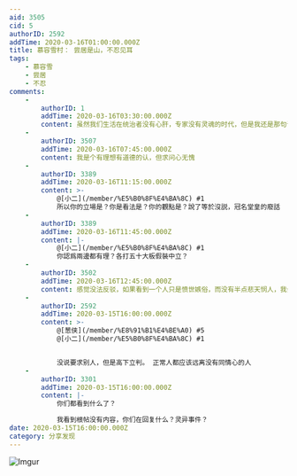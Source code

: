 ```yaml
---
aid: 3505
cid: 5
authorID: 2592
addTime: 2020-03-16T01:00:00.000Z
title: 慕容雪村： 尝居是山，不忍见耳
tags:
    - 慕容雪
    - 尝居
    - 不忍
comments:
    -
        authorID: 1
        addTime: 2020-03-16T03:30:00.000Z
        content: 虽然我们生活在统治者没有心肝，专家没有灵魂的时代，但是我还是那句话，尊敬有价值追求的人，但只能约束自己，而不能以此来要求他人。
    -
        authorID: 3507
        addTime: 2020-03-16T07:45:00.000Z
        content: 我是个有理想有道德的认，但求问心无愧
    -
        authorID: 3389
        addTime: 2020-03-16T11:15:00.000Z
        content: >-
            @[小二](/member/%E5%B0%8F%E4%BA%8C) #1
            所以你的立場是？你是看法是？你的觀點是？說了等於沒説，冠名堂皇的廢話
    -
        authorID: 3389
        addTime: 2020-03-16T11:45:00.000Z
        content: |-
            @[小二](/member/%E5%B0%8F%E4%BA%8C) #1  
            你認爲兩邊都有理？各打五十大板假裝中立？
    -
        authorID: 3502
        addTime: 2020-03-16T12:45:00.000Z
        content: 感觉没法反驳，如果看到一个人只是愤世嫉俗，而没有半点悲天悯人，我会离他远远的
    -
        authorID: 2592
        addTime: 2020-03-15T16:00:00.000Z
        content: >-
            @[葱侠](/member/%E8%91%B1%E4%BE%A0) #5
            @[小二](/member/%E5%B0%8F%E4%BA%8C) #1


            没说要求别人，但是高下立判。 正常人都应该远离没有同情心的人
    -
        authorID: 3301
        addTime: 2020-03-15T16:00:00.000Z
        content: |-
            你们都看到什么了？

            我看到根帖没有内容，你们在回复什么？灵异事件？
date: 2020-03-15T16:00:00.000Z
category: 分享发现
---
```


![Imgur](https://i.imgur.com/VLGHx09.jpg)
